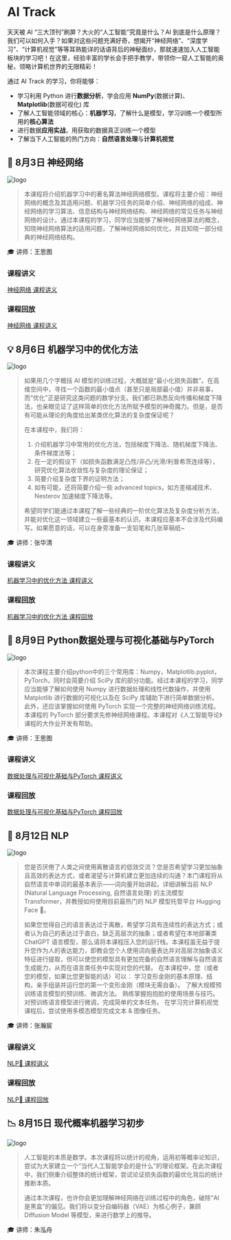 # AI Track

天天被 AI “三大顶刊”刷屏？大火的“人工智能”究竟是什么？AI 到底是什么原理？我们可以如何入手？如果对这些问题充满好奇，想揭开“神经网络”、“深度学习”、“计算机视觉”等等耳熟能详的话语背后的神秘面纱，那就速速加入人工智能板块的学习吧！在这里，经验丰富的学长会手把手教学，带领你一窥人工智能的奥秘，领略计算机世界的无限精彩！

通过 AI Track 的学习，你将能够：

- 学习利用 Python 进行**数据分析**，学会应用 **NumPy**(数据计算)、 **Matplotlib**(数据可视化) 库
- 了解人工智能领域的核心：**机器学习**，了解什么是模型，学习训练一个模型所用的**核心算法**
- 进行数据**应用实战**，用获取的数据真正训练一个模型
- 了解当下人工智能的热门方向：**自然语言处理**与**计算机视觉**

## 🤔 8月3日 神经网络

![logo](../images/logo/神经网络.png)

>本课程将介绍机器学习中的著名算法神经网络模型。课程将主要介绍：神经网络的概念及其适用问题、机器学习任务的简单介绍、神经网络的组成、神经网络的学习算法、信息结构与神经网络结构、神经网络的常见任务与神经网络的设计。通过本课程的学习，同学应当能够了解神经网络算法的概念，知晓神经网络算法的适用问题，了解神经网络如何优化，并且知晓一部分经典的神经网络结构。

🎓 讲师：王思图

### 课程讲义

[神经网络 课程讲义](https://summer24.net9.org/ai/neural-network/network/)

### 课程回放

[神经网络 课程讲义](https://www.bilibili.com/video/BV11SvDeNEbY/?share_source=copy_web&vd_source=5f41358f46c6dc60e03c3ff6ca5a8520)

## 💡 8月6日 机器学习中的优化方法

![logo](../images/logo/机器学习优化.jpg)

>如果用几个字概括 AI 模型的训练过程，大概就是“最小化损失函数”。在高维空间中，寻找一个函数的最小值点（甚至只是局部最小值）并非易事，而“优化”正是研究这类问题的数学分支。我们都已熟悉反向传播和梯度下降法，也亲眼见证了这样简单的优化方法所赋予模型的神奇魔力。但是，是否有可能从理论的角度给出某类优化算法的复杂度保证呢？ 
>
>在本课程中，我们将： 
>
>1. 介绍机器学习中常用的优化方法，包括梯度下降法、随机梯度下降法、条件梯度法等； 
>2. 在一定的假设下（如损失函数满足凸性/非凸/光滑/利普希茨连续等），研究优化算法收敛性与复杂度的理论保证；
>3. 简要介绍复杂度下界的证明方法； 
>4. 如有可能，还将简要介绍一些 advanced topics，如方差缩减技术、Nesterov 加速梯度下降法等。 
>
>希望同学们能通过本课程了解一些经典的一阶优化算法及复杂度分析方法，并能对优化这一领域建立一些最基本的认识。本课程应基本不会涉及代码编写。如果愿意的话，可以在身旁准备一支铅笔和几张草稿纸~

🎓 讲师：张华清

### 课程讲义

[机器学习中的优化方法 课程讲义](https://github.com/sast-summer-training-2024/sast2024-optimization/blob/db76dd97daed72c1dc69d1ce236ae0631ea59e01/%E6%9C%BA%E5%99%A8%E5%AD%A6%E4%B9%A0%E4%B8%AD%E7%9A%84%E4%BC%98%E5%8C%96%E6%96%B9%E6%B3%95_slides.pdf)

### 课程回放

[机器学习中的优化方法 课程回放](https://www.bilibili.com/video/BV1oNakeHEzo/?share_source=copy_web&vd_source=5f41358f46c6dc60e03c3ff6ca5a8520)

## 🧰 8月9日 Python数据处理与可视化基础与PyTorch

![logo](../images/logo/Numpy&Pytorch.png)

>本次课程主要介绍python中的三个常用库：Numpy，Matplotlib.pyplot，PyTorch，同时会简要介绍 SciPy 库的部分功能。经过本课程的学习，同学应当能够了解如何使用 Numpy 进行数据处理和线性代数操作，并使用 Matplotlib 进行数据的可视化以及在 SciPy 库辅助下进行简单数据分析。此外，还应该掌握如何使用 PyTorch 实现一个完整的神经网络训练流程。本课程的 PyTorch 部分要求先修神经网络课程。本课程对《人工智能导论》课程的大作业开发有帮助。

🎓 讲师：王思图

### 课程讲义

[数据处理与可视化基础与PyTorch 课程讲义](https://summer24.net9.org/ai/dp-and-pytorch/readme/)

### 课程回放

[数据处理与可视化基础与PyTorch 课程回放](https://www.bilibili.com/video/BV1FSYueTEWw/?share_source=copy_web&vd_source=5f41358f46c6dc60e03c3ff6ca5a8520)

## 💭 8月12日 NLP

![logo](../images/logo/NLP.png)

>您是否厌倦了人类之间使用离散语言的低效交流？您是否希望学习更加抽象且高效的表达方式，或者渴望与计算机建立更加连续的沟通？本门课程将从自然语言中单词的最基本表示——词向量开始讲起，详细讲解当前 NLP (Natural Language Processing, 自然语言处理) 的主流模型 Transformer，并教授如何使用目前最热门的 NLP 模型托管平台 Hugging Face 🤗。            
>
>如果您觉得自己的语言表达过于离散，希望学习具有连续性的表达方式；或者认为自己的表达过于直白，缺乏高层次的抽象；或者希望在本地部署类 ChatGPT 语言模型，那么请将本课程压入您的运行栈。本课程虽无益于提升您作为人的表达能力，即教会您个人使用词向量表达并对高层次抽象语义特征进行提取，但可以使您的模型具有更加完备的自然语言理解与自然语言生成能力，从而在语言类任务中实现对您的代替。 在本课程中，您（或者您的模型，如果比您更智能的话）可以： 学习变形金刚的基本原理、结构，亲手组装并运行您的第一个变形金刚（模块无需自备）。 了解大规模预训练语言模型的预训练、微调方法。 熟练掌握抱抱脸的使用场景与技巧。 对预训练语言模型进行微调，完成简单的文本任务。 在学习完计算机视觉课程后，尝试使用多模态模型完成文本 & 图像任务。

🎓 讲师：张瀚宸

### 课程讲义

[NLP🤗 课程讲义](🤗🤗🤗课程讲稿.pdf)

### 课程回放

[NLP🤗 课程回放](https://www.bilibili.com/video/BV1bBYiebEqG)

## 📉 8月15日 现代概率机器学习初步

![logo](../images/logo/统计机器学习.png)

>人工智能的本质是数学。本次课程将以统计的视角，运用初等概率论知识，尝试为大家建立一个“当代人工智能学会的是什么”的理论框架。在此次课程中，我们侧重介绍整体的统计框架，尝试论证损失函数的最优化背后的统计推断本质。
>
>通过本次课程，也许你会更加理解神经网络在训练过程中的角色，破除“AI 是黑盒”的偏见。我们将以变分自编码器（VAE）为核心例子，兼顾 Diffusion Model 等模型，来进行数学上的推导。

🎓 讲师：朱泓舟